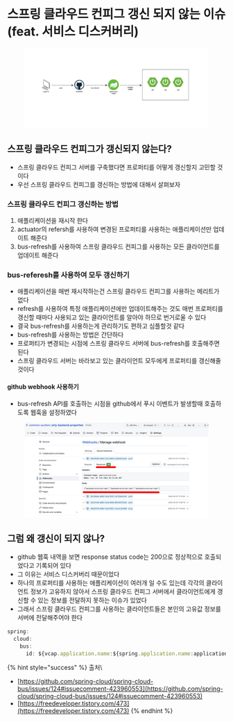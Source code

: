 # 스프링 클라우드 컨피그 갱신 되지 않는 이슈(feat. 서비스 디스커버리)

<figure><img src="../../.gitbook/assets/0.5.png" alt=""><figcaption></figcaption></figure>

## 스프링 클라우드 컨피그가 갱신되지 않는다?

* 스프링 클라우드 컨피그 서버를 구축했다면 프로퍼티를 어떻게 갱신할지 고민할 것이다
* 우선 스프링 클라우드 컨피그를 갱신하는 방법에 대해서 살펴보자

### 스프링 클라우드 컨피그 갱신하는 방법

1. 애플리케이션을 재시작 한다
2. actuator의 refersh를 사용하여 변경된 프로퍼티를 사용하는 애플리케이션만 업데이트 해준다
3. bus-refresh를 사용하여 스프링 클라우드 컨피그를 사용하는 모든 클라이언트를 업데이트 해준다

### bus-referesh를 사용하여 모두 갱신하기

* 애플리케이션을 매번 재시작하는건 스프링 클라우드 컨피그를 사용하는 메리트가 없다
* refresh를 사용하여 특정 애플리케이션에만 업데이트해주는 것도 매번 프로퍼티를 갱신할 때마다 사용되고 있는 클라이언트를 알아야 하므로 번거로울 수 있다
* 결국 bus-refresh를 사용하는게 관리하기도 편하고 심플할것 같다
* bus-refresh를 사용하는 방법은 간단하다
* 프로퍼티가 변경되는 시점에 스프링 클라우드 서버에 bus-refresh를 호출해주면 된다
* 스프링 클라우드 서버는 바라보고 있는 클라이언트 모두에게 프로퍼티를 갱신해줄 것이다

#### github webhook 사용하기

* bus-refresh API를 호출하는 시점을 github에서 푸시 이벤트가 발생할때 호출하도록 웹훅을 설정하였다

<figure><img src="../../.gitbook/assets/1.png" alt=""><figcaption></figcaption></figure>

## 그럼 왜 갱신이 되지 않나?

* github 웹훅 내역을 보면 response status code는 200으로 정상적으로 호출되었다고 기록되어 있다
* 그 이유는 서비스 디스커버리 때문이었다
* 하나의 프로퍼티를 사용하는 애플리케이션이 여러개 일 수도 있는데 각각의 클라이언트 정보가 고유하지 않아서 스프링 클라우드 컨피그 서버에서 클라이언트에게 갱신할 수 있는 정보를 전달하지 못하는 이슈가 있었다
* 그래서 스프링 클라우드 컨피그를 사용하는 클라이언트들은 본인의 고유값 정보를 서버에 전달해주어야 한다

```jsx
spring:
  cloud:
    bus:
      id: ${vcap.application.name:${spring.application.name:application}}:${vcap.application.instance_index:${spring.profiles.active:${local.server.port:${server.port:0}}}}:${vcap.application.instance_id:${random.value}}
```



{% hint style="success" %}
출처\


* [https://github.com/spring-cloud/spring-cloud-bus/issues/124#issuecomment-423960553](https://github.com/spring-cloud/spring-cloud-bus/issues/124#issuecomment-423960553)
* [https://freedeveloper.tistory.com/473](https://freedeveloper.tistory.com/473)
{% endhint %}
